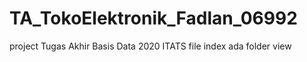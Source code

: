 # TA_TokoElektronik_Fadlan_06992
project Tugas Akhir Basis Data 2020 ITATS
file index ada folder view
